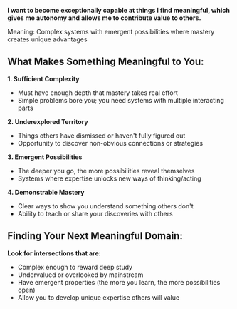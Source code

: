 **I want to become exceptionally capable at things I find meaningful, which gives me autonomy and allows me to contribute value to others.**

Meaning:
Complex systems with emergent possibilities where mastery creates unique advantages

## What Makes Something Meaningful to You:

**1. Sufficient Complexity**

- Must have enough depth that mastery takes real effort
- Simple problems bore you; you need systems with multiple interacting parts

**2. Underexplored Territory**
- Things others have dismissed or haven't fully figured out
- Opportunity to discover non-obvious connections or strategies

**3. Emergent Possibilities**

- The deeper you go, the more possibilities reveal themselves
- Systems where expertise unlocks new ways of thinking/acting

**4. Demonstrable Mastery**

- Clear ways to show you understand something others don't
- Ability to teach or share your discoveries with others

## Finding Your Next Meaningful Domain:

**Look for intersections that are:**

- Complex enough to reward deep study
- Undervalued or overlooked by mainstream
- Have emergent properties (the more you learn, the more possibilities open)
- Allow you to develop unique expertise others will value